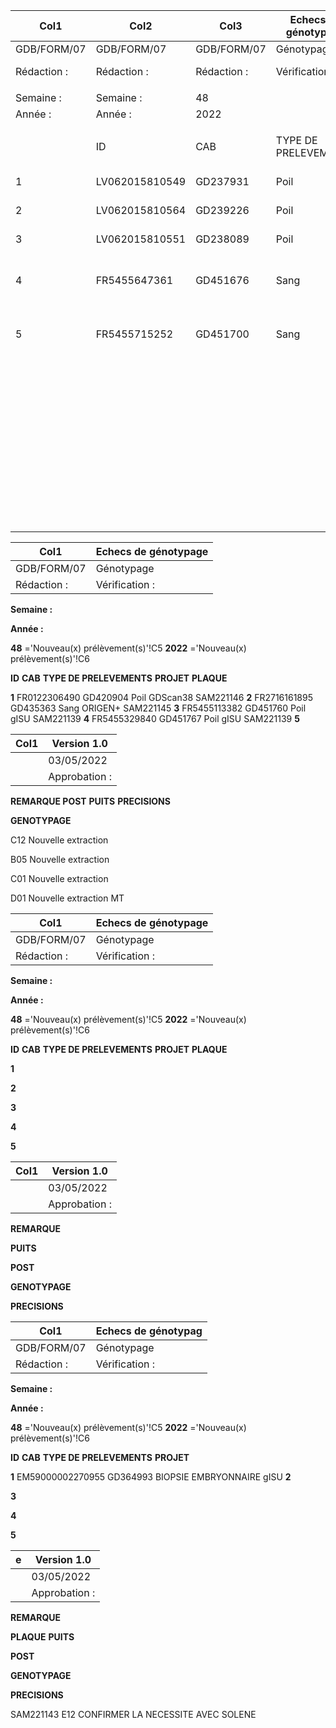 |Col1|Col2|Col3|Echecs de génotypage|Col5|Col6|Col7|Version 1.0|Col9|
|---|---|---|---|---|---|---|---|---|
|GDB/FORM/07|GDB/FORM/07|GDB/FORM/07|Génotypage|Génotypage|Génotypage|Génotypage|03/05/2022|03/05/2022|
|Rédaction :|Rédaction :|Rédaction :|Vérification :|Vérification :|Vérification :|Vérification :|Approbation :|Approbation :|
||||||||||
|Semaine :|Semaine :|48|||||||
|Année :|Année :|2022|||||||
||||||||||
||ID|CAB|TYPE DE PRELEVEMENTS|PROJET|PLAQUE|PUITS|REMARQUE POST GENOTYPAGE|PRECISIONS|
|1|LV062015810549|GD237931|Poil|FICATION GEN|SAM221146|A01|Nouveau prélèvement|MT|
|2|LV062015810564|GD239226|Poil|GDScan38|SAM221146|B01|Nouveau prélèvement|MT|
|3|LV062015810551|GD238089|Poil|GDScan38|SAM221146|C01|Nouveau prélèvement||
|4|FR5455647361|GD451676|Sang|gISU|SAM221144|A02|Nouveau prélèvement autre que sang||
|5|FR5455715252|GD451700|Sang|gISU|SAM221144|B02|Nouveau prélèvement autre que sang||
||||||||||
||||||||||
||||||||||
||||||||||
||||||||||
||||||||||
||||||||||
||||||||||
||||||||||
||||||||||
||||||||||
||||||||||
||||||||||
||||||||||
||||||||||
||||||||||
||||||||||
||||||||||
||||||||||
||||||||||
||||||||||
||||||||||
||||||||||
||||||||||
||||||||||
||||||||||
||||||||||
||||||||||
||||||||||
||||||||||
||||||||||
||||||||||
||||||||||
||||||||||
||||||||||
||||||||||
||||||||||
||||||||||
||||||||||
||||||||||
||||||||||
|||||||||1/1|

|Col1|Echecs de génotypage|
|---|---|
|GDB/FORM/07|Génotypage|
|Rédaction :|Vérification :|


**Semaine :**

**Année :**


**48** ='Nouveau(x) prélèvement(s)'!C5
**2022** ='Nouveau(x) prélèvement(s)'!C6


**ID** **CAB** **TYPE DE PRELEVEMENTS** **PROJET** **PLAQUE**

**1** FR0122306490 GD420904 Poil GDScan38 SAM221146
**2** FR2716161895 GD435363 Sang ORIGEN+ SAM221145
**3** FR5455113382 GD451760 Poil gISU SAM221139
**4** FR5455329840 GD451767 Poil gISU SAM221139
**5**

|Col1|Version 1.0|
|---|---|
||03/05/2022|
||Approbation :|


**REMARQUE POST**
**PUITS** **PRECISIONS**

**GENOTYPAGE**

C12 Nouvelle extraction

B05 Nouvelle extraction

C01 Nouvelle extraction

D01 Nouvelle extraction MT

|Col1|Echecs de génotypage|
|---|---|
|GDB/FORM/07|Génotypage|
|Rédaction :|Vérification :|


**Semaine :**

**Année :**


**48** ='Nouveau(x) prélèvement(s)'!C5
**2022** ='Nouveau(x) prélèvement(s)'!C6


**ID** **CAB** **TYPE DE PRELEVEMENTS** **PROJET** **PLAQUE**


**1**

**2**

**3**

**4**

**5**

|Col1|Version 1.0|
|---|---|
||03/05/2022|
||Approbation :|


**REMARQUE**


**PUITS**


**POST**

**GENOTYPAGE**


**PRECISIONS**

|Col1|Echecs de génotypag|
|---|---|
|GDB/FORM/07|Génotypage|
|Rédaction :|Vérification :|


**Semaine :**

**Année :**


**48** ='Nouveau(x) prélèvement(s)'!C5
**2022** ='Nouveau(x) prélèvement(s)'!C6


**ID** **CAB** **TYPE DE PRELEVEMENTS** **PROJET**

**1** EM59000002270955 GD364993 BIOPSIE EMBRYONNAIRE gISU
**2**

**3**

**4**

**5**

|e|Version 1.0|
|---|---|
||03/05/2022|
||Approbation :|


**REMARQUE**


**PLAQUE** **PUITS**


**POST**

**GENOTYPAGE**


**PRECISIONS**


SAM221143 E12 CONFIRMER LA NECESSITE AVEC SOLENE

